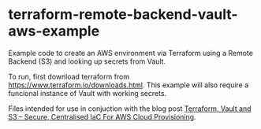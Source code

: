 # terraform-remote-backend-vault-aws-example

Example code to create an AWS environment via Terraform using a Remote Backend (S3) and looking up secrets from Vault.

To run, first download terraform from https://www.terraform.io/downloads.html. This example will also require a funcional instance of Vault with working secrets.

Files intended for use in conjuction with the blog post [Terraform, Vault and S3 – Secure, Centralised IaC For AWS Cloud Provisioning](https://www.tinfoilcipher.co.uk/terraform-vault-and-s3-centralised-iac-for-aws-cloud-provisioning).
